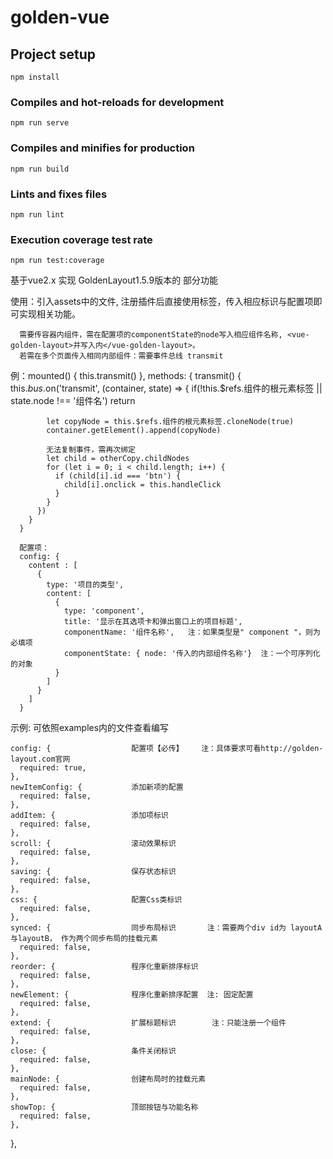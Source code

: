 # golden-vue

## Project setup
```
npm install 
```

### Compiles and hot-reloads for development
```
npm run serve
```

### Compiles and minifies for production
```
npm run build
```

### Lints and fixes files
```
npm run lint
```

### Execution coverage test rate
```
npm run test:coverage
```


基于vue2.x  实现 GoldenLayout1.5.9版本的 部分功能


使用：引入assets中的文件, 注册插件后直接使用<vue-golden-layout>标签，传入相应标识与配置项即可实现相关功能。

      需要传容器内组件，需在配置项的componentState的node写入相应组件名称, <vue-golden-layout>并写入内</vue-golden-layout>。
      若需在多个页面传入相同内部组件：需要事件总线 transmit
  例：mounted() {
        this.transmit()
      },
      methods: {
        transmit() {
          this.$bus.$on('transmit', (container, state) => {
            if(!this.$refs.组件的根元素标签 || state.node !== '组件名') return
  
            let copyNode = this.$refs.组件的根元素标签.cloneNode(true)
            container.getElement().append(copyNode)
            
            无法复制事件，需再次绑定
            let child = otherCopy.childNodes
            for (let i = 0; i < child.length; i++) {
              if (child[i].id === 'btn') {
                child[i].onclick = this.handleClick
              }
            }
          })
        }
      }

      配置项： 
      config: {
        content : [
          {
            type: '项目的类型',
            content: [
              {
                type: 'component',
                title: '显示在其选项卡和弹出窗口上的项目标题',
                componentName: '组件名称',   注：如果类型是" component "，则为必填项
                componentState: { node: '传入的内部组件名称'}  注：一个可序列化的对象
              }
            ]
          }
        ]
      }

示例: 可依照examples内的文件查看编写


    config: {                  配置项【必传】    注：具体要求可看http://golden-layout.com官网
      required: true,
    },
    newItemConfig: {           添加新项的配置
      required: false,
    },
    addItem: {                 添加项标识
      required: false,
    },
    scroll: {                  滚动效果标识
      required: false,
    },
    saving: {                  保存状态标识
      required: false,
    },
    css: {                     配置Css类标识
      required: false,
    },
    synced: {                  同步布局标识       注：需要两个div id为 layoutA与layoutB， 作为两个同步布局的挂载元素
      required: false,
    },
    reorder: {                 程序化重新排序标识  
      required: false,
    },
    newElement: {              程序化重新排序配置  注: 固定配置
      required: false,
    }, 
    extend: {                  扩展标题标识        注：只能注册一个组件
      required: false,
    },
    close: {                   条件关闭标识
      required: false,
    },
    mainNode: {                创建布局时的挂载元素
      required: false,
    },
    showTop: {                 顶部按钮与功能名称
      required: false,
    },
  },